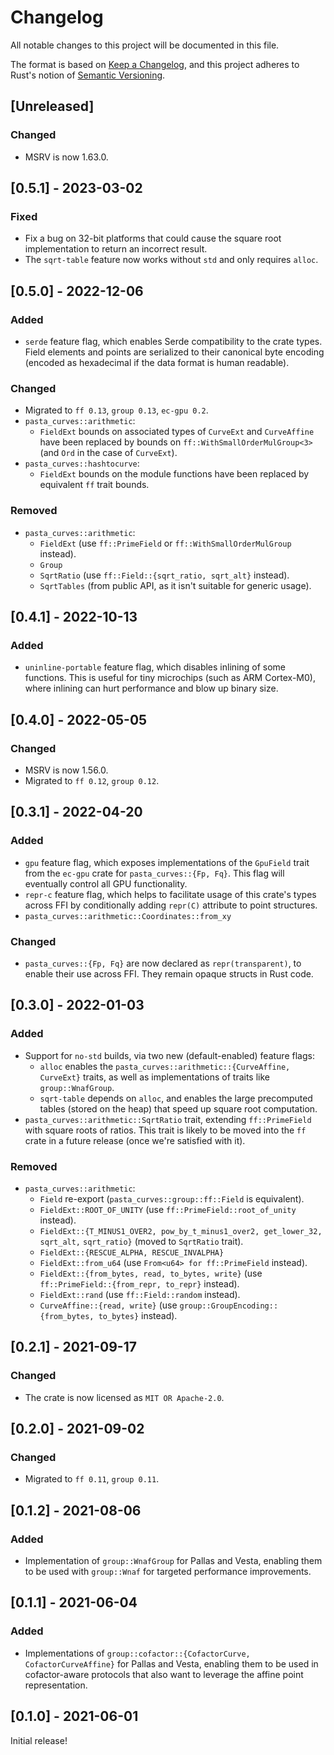 # Changelog
All notable changes to this project will be documented in this file.

The format is based on [Keep a Changelog](https://keepachangelog.com/en/1.0.0/),
and this project adheres to Rust's notion of
[Semantic Versioning](https://semver.org/spec/v2.0.0.html).

## [Unreleased]
### Changed
- MSRV is now 1.63.0.

## [0.5.1] - 2023-03-02
### Fixed
- Fix a bug on 32-bit platforms that could cause the square root implementation
  to return an incorrect result.
- The `sqrt-table` feature now works without `std` and only requires `alloc`.

## [0.5.0] - 2022-12-06
### Added
- `serde` feature flag, which enables Serde compatibility to the crate types.
  Field elements and points are serialized to their canonical byte encoding
  (encoded as hexadecimal if the data format is human readable).

### Changed
- Migrated to `ff 0.13`, `group 0.13`, `ec-gpu 0.2`.
- `pasta_curves::arithmetic`:
  - `FieldExt` bounds on associated types of `CurveExt` and `CurveAffine` have
    been replaced by bounds on `ff::WithSmallOrderMulGroup<3>` (and `Ord` in the
    case of `CurveExt`).
- `pasta_curves::hashtocurve`:
  - `FieldExt` bounds on the module functions have been replaced by equivalent
    `ff` trait bounds.

### Removed
- `pasta_curves::arithmetic`:
  - `FieldExt` (use `ff::PrimeField` or `ff::WithSmallOrderMulGroup` instead).
  - `Group`
  - `SqrtRatio` (use `ff::Field::{sqrt_ratio, sqrt_alt}` instead).
  - `SqrtTables` (from public API, as it isn't suitable for generic usage).

## [0.4.1] - 2022-10-13
### Added
- `uninline-portable` feature flag, which disables inlining of some functions.
  This is useful for tiny microchips (such as ARM Cortex-M0), where inlining
  can hurt performance and blow up binary size.

## [0.4.0] - 2022-05-05
### Changed
- MSRV is now 1.56.0.
- Migrated to `ff 0.12`, `group 0.12`.

## [0.3.1] - 2022-04-20
### Added
- `gpu` feature flag, which exposes implementations of the `GpuField` trait from
  the `ec-gpu` crate for `pasta_curves::{Fp, Fq}`. This flag will eventually
  control all GPU functionality.
- `repr-c` feature flag, which helps to facilitate usage of this crate's types
  across FFI by conditionally adding `repr(C)` attribute to point structures.
- `pasta_curves::arithmetic::Coordinates::from_xy`

### Changed
- `pasta_curves::{Fp, Fq}` are now declared as `repr(transparent)`, to enable
  their use across FFI. They remain opaque structs in Rust code.

## [0.3.0] - 2022-01-03
### Added
- Support for `no-std` builds, via two new (default-enabled) feature flags:
  - `alloc` enables the `pasta_curves::arithmetic::{CurveAffine, CurveExt}`
    traits, as well as implementations of traits like `group::WnafGroup`.
  - `sqrt-table` depends on `alloc`, and enables the large precomputed tables
    (stored on the heap) that speed up square root computation.
- `pasta_curves::arithmetic::SqrtRatio` trait, extending `ff::PrimeField` with
  square roots of ratios. This trait is likely to be moved into the `ff` crate
  in a future release (once we're satisfied with it).

### Removed
- `pasta_curves::arithmetic`:
  - `Field` re-export (`pasta_curves::group::ff::Field` is equivalent).
  - `FieldExt::ROOT_OF_UNITY` (use `ff::PrimeField::root_of_unity` instead).
  - `FieldExt::{T_MINUS1_OVER2, pow_by_t_minus1_over2, get_lower_32, sqrt_alt,`
    `sqrt_ratio}` (moved to `SqrtRatio` trait).
  - `FieldExt::{RESCUE_ALPHA, RESCUE_INVALPHA}`
  - `FieldExt::from_u64` (use `From<u64> for ff::PrimeField` instead).
  - `FieldExt::{from_bytes, read, to_bytes, write}`
    (use `ff::PrimeField::{from_repr, to_repr}` instead).
  - `FieldExt::rand` (use `ff::Field::random` instead).
  - `CurveAffine::{read, write}`
    (use `group::GroupEncoding::{from_bytes, to_bytes}` instead).

## [0.2.1] - 2021-09-17
### Changed
- The crate is now licensed as `MIT OR Apache-2.0`.

## [0.2.0] - 2021-09-02
### Changed
- Migrated to `ff 0.11`, `group 0.11`.

## [0.1.2] - 2021-08-06
### Added
- Implementation of `group::WnafGroup` for Pallas and Vesta, enabling them to be
  used with `group::Wnaf` for targeted performance improvements.

## [0.1.1] - 2021-06-04
### Added
- Implementations of `group::cofactor::{CofactorCurve, CofactorCurveAffine}` for
  Pallas and Vesta, enabling them to be used in cofactor-aware protocols that
  also want to leverage the affine point representation.

## [0.1.0] - 2021-06-01
Initial release!
